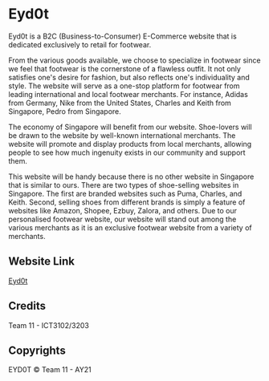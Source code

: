 # Eyd0t

Eyd0t is a B2C (Business-to-Consumer) E-Commerce website that is dedicated exclusively to retail for footwear. 

From the various goods available, we choose to specialize in footwear since we feel that footwear is the cornerstone of a flawless outfit. It not only satisfies one's desire for fashion, but also reflects one's individuality and style. The website will serve as a one-stop platform for footwear from leading international and local footwear merchants. For instance, Adidas from Germany, Nike from the United States, Charles and Keith from Singapore, Pedro from Singapore.
 
The economy of Singapore will benefit from our website. Shoe-lovers will be drawn to the website by well-known international merchants. The website will promote and display products from local merchants, allowing people to see how much ingenuity exists in our community and support them.
 
This website will be handy because there is no other website in Singapore that is similar to ours. There are two types of shoe-selling websites in Singapore. The first are branded websites such as Puma, Charles, and Keith. Second, selling shoes from different brands is simply a feature of websites like Amazon, Shopee, Ezbuy, Zalora, and others. Due to our personalised footwear website, our website will stand out among the various merchants as it is an exclusive footwear website from a variety of merchants.


## Website Link
[Eyd0t](https://eyd0t.sitict.net/)


## Credits
Team 11 - ICT3102/3203


## Copyrights
EYD0T &copy; Team 11 - AY21

